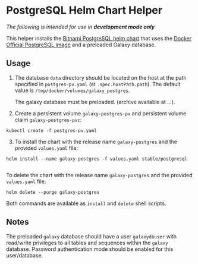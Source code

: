 # PostgreSQL Helm Chart Helper

*The following is intended for use in* ***development mode only***

This helper installs the [Bitnami PostgreSQL helm
chart](https://github.com/helm/charts/tree/master/stable/postgresql) 
that uses the [Docker Official PostgreSQL image](https://hub.docker.com/_/postgres) and a preloaded
Galaxy database.

## Usage

1. The database `data` directory should be located on the host at the path specified in
   `postgres-pv.yaml` (at `.spec.hostPath.path`). 
   The default value is `/tmp/docker/volumes/galaxy_postgres`.

   The galaxy database must be preloaded. (archive available at ...). 

2. Create a persistent volume `galaxy-postgres-pv` and persistent volume claim `galaxy-postgres-pvc`:
```
kubectl create -f postgres-pv.yaml
```

3. To install the chart with the release name `galaxy-postgres` and the provided `values.yaml` file:
```
helm install --name galaxy-postgres -f values.yaml stable/postgresql
```
```
```
To delete the chart with the release name `galaxy-postgres` and the provided `values.yaml` file:
```
helm delete --purge galaxy-postgres
```
Both commands are available as `install` and `delete` shell scripts.

## Notes

The preloaded `galaxy` database should have a user `galaxydbuser` with read/write privileges to all
tables and sequences within the `galaxy` database. Password authentication mode should be enabled
for this user/database.
